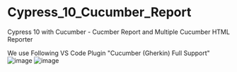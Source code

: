 # Cypress_10_Cucumber_Report
Cypress 10 with Cucumber - Cucmber Report and Multiple Cucumber HTML Reporter

We use Following VS Code Plugin "Cucumber (Gherkin) Full Support"
![image](https://user-images.githubusercontent.com/40147842/200856893-8fbad981-a2d1-43c8-bff3-060ee056d29e.png)
![image](https://user-images.githubusercontent.com/40147842/200857447-318eca36-1ea7-460c-8435-48dd2c2d27bb.png)





